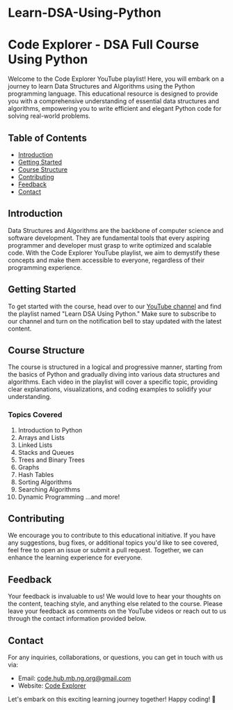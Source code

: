 # Learn-DSA-Using-Python
# Code Explorer - DSA Full Course Using Python

Welcome to the Code Explorer YouTube playlist! Here, you will embark on a journey to learn Data Structures and Algorithms using the Python programming language. This educational resource is designed to provide you with a comprehensive understanding of essential data structures and algorithms, empowering you to write efficient and elegant Python code for solving real-world problems.

## Table of Contents

- [Introduction](#introduction)
- [Getting Started](#getting-started)
- [Course Structure](#course-structure)
- [Contributing](#contributing)
- [Feedback](#feedback)
- [Contact](#contact)

## Introduction

Data Structures and Algorithms are the backbone of computer science and software development. They are fundamental tools that every aspiring programmer and developer must grasp to write optimized and scalable code. With the Code Explorer YouTube playlist, we aim to demystify these concepts and make them accessible to everyone, regardless of their programming experience.

## Getting Started

To get started with the course, head over to our [YouTube channel](https://www.youtube.com/@Explore-Code) and find the playlist named "Learn DSA Using Python." Make sure to subscribe to our channel and turn on the notification bell to stay updated with the latest content.

## Course Structure

The course is structured in a logical and progressive manner, starting from the basics of Python and gradually diving into various data structures and algorithms. Each video in the playlist will cover a specific topic, providing clear explanations, visualizations, and coding examples to solidify your understanding.

### Topics Covered

1. Introduction to Python
2. Arrays and Lists
3. Linked Lists
4. Stacks and Queues
5. Trees and Binary Trees
6. Graphs
7. Hash Tables
8. Sorting Algorithms
9. Searching Algorithms
10. Dynamic Programming
...and more!

## Contributing

We encourage you to contribute to this educational initiative. If you have any suggestions, bug fixes, or additional topics you'd like to see covered, feel free to open an issue or submit a pull request. Together, we can enhance the learning experience for everyone.

## Feedback

Your feedback is invaluable to us! We would love to hear your thoughts on the content, teaching style, and anything else related to the course. Please leave your feedback as comments on the YouTube videos or reach out to us through the contact information provided below.

## Contact

For any inquiries, collaborations, or questions, you can get in touch with us via:
- Email: code.hub.mb.ng.org@gmail.com
- Website: [Code Explorer](https://explorecode.newsgoogle.org)

Let's embark on this exciting learning journey together! Happy coding! 🚀
